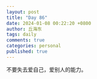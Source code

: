 ```yaml
---
layout: post
title: "Day 86"
date: 2024-01-08 00:22:20 +0800
author: 丘海东 
tags: daily
comments: true
categories: personal
published: true
---
```

不要失去爱自己，爱别人的能力。
